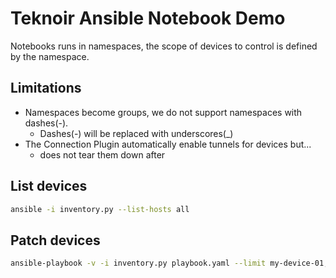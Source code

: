 # Teknoir Ansible Notebook Demo
Notebooks runs in namespaces, the scope of devices to control is defined by the namespace. 

## Limitations
* Namespaces become groups, we do not support namespaces with dashes(-).
  * Dashes(-) will be replaced with underscores(_)
* The Connection Plugin automatically enable tunnels for devices but...
  * does not tear them down after
    
## List devices
```bash
ansible -i inventory.py --list-hosts all
```

## Patch devices
```bash
ansible-playbook -v -i inventory.py playbook.yaml --limit my-device-01,my-device-02
```

